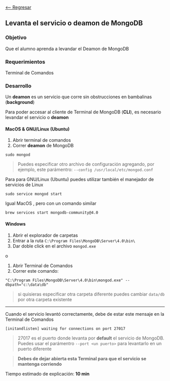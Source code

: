 [<-- Regresar](..)

## Levanta el servicio o __deamon__ de MongoDB

### Objetivo

Que el alumno aprenda a levandar el Deamon de MongoDB

### Requerimientos

Terminal de Comandos

### Desarrollo


Un __deamon__ es un servicio que corre sin obstrucciones en bambalinas (__background__)

Para poder accesar al cliente de Terminal de MongoDB (__CLI__), es necesario levandar el servicio o __deamon__



#### MacOS & GNU/Linux (Ubuntu)

1. Abrir terminal de comandos
2. Correr __deamon__ de MongoDB

```
sudo mongod
```

> Puedes especificar otro archivo de configuración agregando, por ejemplo, este parámentro: `--config /usr/local/etc/mongod.conf`


Para para GNU/Linux (Ubuntu) puedes utilizar también el manejador de servicios de Linux

```
sudo service mongod start
```

Igual MacOS , pero con un comando similar

```
brew services start mongodb-community@4.0
```

#### Windows

1. Abrir el explorador de carpetas
2. Entrar a la ruta `C:\Program Files\MongoDB\Server\4.0\bin\`
3. Dar doble click en el archivo `mongod.exe`

o 

1. Abrir Terminal de Comandos
2. Correr este comando:

```
"C:\Program Files\MongoDB\Server\4.0\bin\mongod.exe" --dbpath="c:\data\db"
```

> si quisieras especificar otra carpeta diferente puedes cambiar `data/db` por otra carpeta existente

<hr>

Cuando el servicio levantó correctamente, debe de estar este mensaje en la Terminal de Comandos

```
[initandlisten] waiting for connections on port 27017
```

> 27017 es el puerto donde levanta por __default__ el servicio de MongoDB. Puedes usar el parámentro `--port <un puerto>` para levantarlo en un puerto diferente

> **Debes de dejar abierta esta Terminal para que el servicio se mantenga corriendo**

Tiempo estimado de explicación: **10 min**
